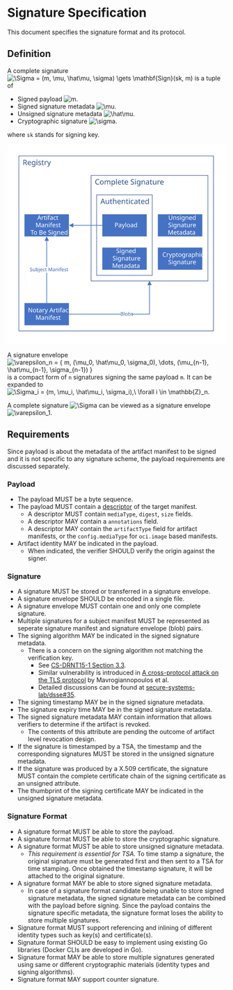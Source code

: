 # Signature Specification

This document specifies the signature format and its protocol.


## Definition 

A complete signature ![\Sigma = (m, \mu, \hat\mu, \sigma) \gets \mathbf{Sign}(sk, m)](https://render.githubusercontent.com/render/math?math=%5Ctextstyle+%5CSigma+%3D+%28m%2C+%5Cmu%2C+%5Chat%5Cmu%2C+%5Csigma%29+%5Cgets+%5Cmathbf%7BSign%7D%28sk%2C+m%29) is a tuple of
- Signed payload ![m](https://render.githubusercontent.com/render/math?math=%5Ctextstyle+m).
- Signed signature metadata ![\mu](https://render.githubusercontent.com/render/math?math=%5Ctextstyle+%5Cmu).
- Unsigned signature metadata ![\hat\mu](https://render.githubusercontent.com/render/math?math=%5Ctextstyle+%5Chat%5Cmu).
- Cryptographic signature ![\sigma](https://render.githubusercontent.com/render/math?math=%5Ctextstyle+%5Csigma).

where `sk` stands for signing key.

![A complete signature in OCI registry](media/signature-structure.svg)

A signature envelope ![\varepsilon_n = \{ m, (\mu_0, \hat\mu_0, \sigma_0), \dots, (\mu_{n-1}, \hat\mu_{n-1}, \sigma_{n-1}) \}](https://render.githubusercontent.com/render/math?math=%5Ctextstyle+%5Cvarepsilon_n+%3D+%5C%7B+m%2C+%28%5Cmu_0%2C+%5Chat%5Cmu_0%2C+%5Csigma_0%29%2C+%5Cdots%2C+%28%5Cmu_%7Bn-1%7D%2C+%5Chat%5Cmu_%7Bn-1%7D%2C+%5Csigma_%7Bn-1%7D%29+%5C%7D) is a compact form of `n` signatures signing the same payload `m`. It can be expanded to ![\Sigma_i = (m, \mu_i, \hat\mu_i, \sigma_i),\ \forall i \in \mathbb{Z}_n](https://render.githubusercontent.com/render/math?math=%5Ctextstyle+%5CSigma_i+%3D+%28m%2C+%5Cmu_i%2C+%5Chat%5Cmu_i%2C+%5Csigma_i%29%2C%5C+%5Cforall+i+%5Cin+%5Cmathbb%7BZ%7D_n).

A complete signature ![\Sigma](https://render.githubusercontent.com/render/math?math=%5Ctextstyle+%5CSigma) can be viewed as a signature envelope ![\varepsilon_1](https://render.githubusercontent.com/render/math?math=%5Ctextstyle+%5Cvarepsilon_1).


## Requirements

Since payload is about the metadata of the artifact manifest to be signed and it is not specific to any signature scheme, the payload requirements are discussed separately.

### Payload

- The payload MUST be a byte sequence.
- The payload MUST contain a [descriptor](https://github.com/opencontainers/image-spec/blob/master/descriptor.md#properties) of the target manifest.
    - A descriptor MUST contain `mediaType`, `digest`, `size` fields.
    - A descriptor MAY contain a `annotations` field.
    - A descriptor MAY contain the `artifactType` field for artifact manifests, or the `config.mediaType` for `oci.image` based manifests.
- Artifact identity MAY be indicated in the payload.
    - When indicated, the verifier SHOULD verify the origin against the signer.

### Signature

- A signature MUST be stored or transferred in a signature envelope.
- A signature envelope SHOULD be encoded in a single file.
- A signature envelope MUST contain one and only one complete signature.
- Multiple signatures for a subject manifest MUST be represented as seperate signature manifest and signature envelope (blob) pairs.
- The signing algorithm MAY be indicated in the signed signature metadata.
    - There is a concern on the signing algorithm not matching the verification key.
        - See [CS-DRNT15-1 Section 3.3](https://github.com/theupdateframework/notary/blob/master/docs/resources/ncc_docker_notary_audit_2015_07_31.pdf).
        - Similar vulnerability is introduced in [A cross-protocol attack on the TLS protocol](https://doi.org/10.1145/2382196.2382206) by Mavrogiannopoulos et al.
        - Detailed discussions can be found at [secure-systems-lab/dsse#35](https://github.com/secure-systems-lab/dsse/issues/35).
- The signing timestamp MAY be in the signed signature metadata.
- The signature expiry time MAY be in the signed signature metadata.
- The signed signature metadata MAY contain information that allows verifiers to determine if the artifact is revoked.
    - The contents of this attribute are pending the outcome of artifact level revocation design.
- If the signature is timestamped by a TSA, the timestamp and the corresponding signatures MUST be stored in the unsigned signature metadata.
- If the signature was produced by a X.509 certificate, the signature MUST contain the complete certificate chain of the signing certificate as an unsigned attribute.
- The thumbprint of the signing certificate MAY be indicated in the unsigned signature metadata.

### Signature Format

- A signature format MUST be able to store the payload.
- A signature format MUST be able to store the cryptographic signature.
- A signature format MUST be able to store unsigned signature metadata.
    - _This requirement is essential for TSA._ To time stamp a signature, the original signature must be generated first and then sent to a TSA for time stamping. Once obtained the timestamp signature, it will be attached to the original signature.
- A signature format MAY be able to store signed signature metadata.
    - In case of a signature format candidate being unable to store signed signature metadata, the signed signature metadata can be combined with the payload before signing. Since the payload contains the signature specific metadata, the signature format loses the ability to store multiple signatures.
- Signature format MUST support referencing and inlining of different identity types such as key(s) and certificate(s).
- Signature format SHOULD be easy to implement using existing Go libraries (Docker CLIs are developed in Go).
- Signature format MAY be able to store multiple signatures generated using same or different cryptographic materials (identity types and signing algorithms).
- Signature format MAY support counter signature.
